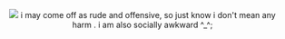 <p align="center">
  <img src="https://i.pinimg.com/originals/da/a3/7c/daa37c70d67fdf6cbbf713c80bb507bc.gif" />
  i may come off as rude and offensive, so just know i don't mean any harm . i am also socially awkward ^_^;
</p>
